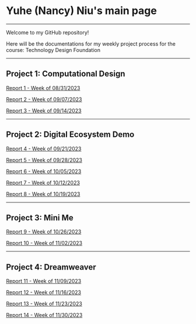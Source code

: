 # Yuhe (Nancy) Niu's main page
---

Welcome to my GitHub repository! 

Here will be the documentations for my weekly project process for the course: Technology Design Foundation 

---
## Project 1: Computational Design ##

[Report 1 - Week of 08/31/2023](weekly-reports/2023_08_31report.md)

[Report 2 - Week of 09/07/2023](weekly-reports/2023_09_07report.md)

[Report 3 - Week of 09/14/2023](weekly-reports/2023_09_14report.md)

---

## Project 2: Digital Ecosystem Demo ##

[Report 4 - Week of 09/21/2023](weekly-reports/2023_09_21report.md)

[Report 5 - Week of 09/28/2023](weekly-reports/2023_09_28report.md)

[Report 6 - Week of 10/05/2023](weekly-reports/2023_10_05report.md)

[Report 7 - Week of 10/12/2023](weekly-reports/2023_10_12report.md)

[Report 8 - Week of 10/19/2023](weekly-reports/2023_10_19report.md)

---

## Project 3: Mini Me ##

[Report 9 - Week of 10/26/2023](weekly-reports/2023_10_26report.md)

[Report 10 - Week of 11/02/2023](weekly-reports/2023_11_02report.md)

---

## Project 4: Dreamweaver ##

[Report 11 - Week of 11/09/2023](weekly-reports/2023_11_09report.md)

[Report 12 - Week of 11/16/2023](weekly-reports/2023_11_16report.md)

[Report 13 - Week of 11/23/2023](weekly-reports/2023_11_23report.md)

[Report 14 - Week of 11/30/2023](weekly-reports/2023_11_30report.md)


